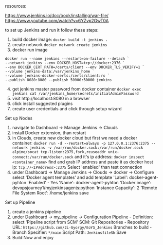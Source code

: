 resources:

https://www.jenkins.io/doc/book/installing/war-file/
https://www.youtube.com/watch?v=6YZvp2GwT0A

to set up Jenkins and run it follow these steps:

1. build docker image:
   `docker build -t jenkins .`
2. create network
   `docker network create jenkins`
3. docker run image

```
docker run --name jenkins --restart=on-failure --detach `
--network jenkins --env DOCKER_HOST=tcp://docker:2376 `
--env DOCKER_CERT_PATH=/certs/client --env DOCKER_TLS_VERIFY=1 `
--volume jenkins-data:/var/jenkins_home `
--volume jenkins-docker-certs:/certs/client:ro `
--publish 8080:8080 --publish 50000:50000 jenkins
```

4. get jenkins master password from docker container
   `docker exec jenkins cat /var/jenkins_home/secrets/initialAdminPassword`
5. visit http://localhost:8080 in a browser
6. click install suggested plugins
7. create user credentials and click through setup wizard

Set up Nodes

1. navigate to Dashboard -> Manage Jenkins -> Clouds
2. install Docker extension, than restart
3. in Clouds, create new docker cloud
   but first we need a docker container:
   `docker run -d --restart=always -p 127.0.0.1:2376:2375 --network jenkins -v /var/run/docker.sock:/var/run/docker.sock alpine/socat tcp-listen:2375,fork,reuseaddr unix-connect:/var/run/docker.sock`
   and it's ip address:
   `docker inspect <container_name>`
   find and grab IP address and paste it as docker host ip: `tcp://<IPAddress>:2375`
   Select 'enabled' than test connection
4. under Dashboard -> Manage Jenkins -> Clouds -> docker -> Configure select 'Docker agent templates' and add template
   'Label': docker-agent-pyhton
   'Enabled' - Yes
   'Name': docker-agent-pyhton
   'Docker image': devopsjourney1/myjenkinsagents:python
   'Instance Capacity': 2
   'Remote File System Root': /home/jenkins
   save

Set up Pipeline

1. create a jenkins pipeline
2. under Dashboard -> my_pipeline -> Configuration
   Pipeline - Definition: select 'Pipeline script from SCM'
   SCM: Git
   Repositories - Repository URL: `https://github.com/2i-Gyorgy/EoYG_Jenkins`
   Branches to build - Branch Specifier: `*/main`
   Script Path: `JenkinsfileSh`
   Save
3. Build Now and enjoy
